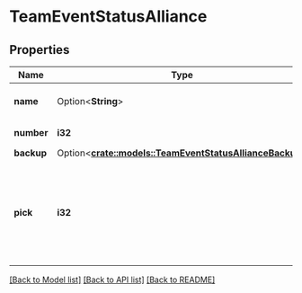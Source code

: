 # TeamEventStatusAlliance

## Properties

Name | Type | Description | Notes
------------ | ------------- | ------------- | -------------
**name** | Option<**String**> | Alliance name, may be null. | [optional]
**number** | **i32** | Alliance number. | 
**backup** | Option<[**crate::models::TeamEventStatusAllianceBackup**](Team_Event_Status_alliance_backup.md)> |  | [optional]
**pick** | **i32** | Order the team was picked in the alliance from 0-2, with 0 being alliance captain. | 

[[Back to Model list]](../README.md#documentation-for-models) [[Back to API list]](../README.md#documentation-for-api-endpoints) [[Back to README]](../README.md)


